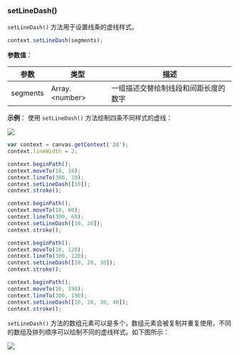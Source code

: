 ### setLineDash()


`setLineDash()` 方法用于设置线条的虚线样式。

```js
context.setLineDash(segments);
```
**参数值**：

| 参数      |  类型  | 描述              |
| ---------|------  | ---------------- |
| segments |Array.<number\>|一组描述交替绘制线段和间距长度的数字|

**示例**：
使用 `setLineDash()` 方法绘制四条不同样式的虚线：

![](/img/game/canvas/setLineDash-001.png)


```js
var context = canvas.getContext('2d');
context.lineWidth = 2;

context.beginPath();
context.moveTo(10, 10);
context.lineTo(300, 10);
context.setLineDash([10]);
context.stroke();

context.beginPath();
context.moveTo(10, 60);
context.lineTo(300, 60);
context.setLineDash([10, 20]);
context.stroke();

context.beginPath();
context.moveTo(10, 120);
context.lineTo(300, 120);
context.setLineDash([10, 20, 30]);
context.stroke();

context.beginPath();
context.moveTo(10, 190);
context.lineTo(300, 190);
context.setLineDash([10, 20, 30, 40]);
context.stroke();

```
`setLineDash()` 方法的数组元素可以是多个，数组元素会被复制并重复使用，不同的数组及排列顺序可以绘制不同的虚线样式。如下图所示：

![](/img/game/canvas/setLineDash-002.png)




